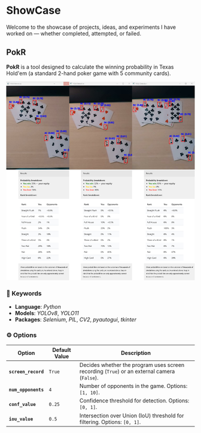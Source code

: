 
# ShowCase
Welcome to the showcase of projects, ideas, and experiments I have worked on — whether completed, attempted, or failed.

## PokR
**PokR** is a tool designed to calculate the winning probability in Texas Hold'em (a standard 2-hand poker game with 5 community cards).

<p align="center">
  <img src="INIT_GITHUB\PokR\Image_real_combined.png" title="Poker Card Detection" alt="Poker Card Detection" width="900" />
</p>

### 🔑 Keywords
- **Language**: *Python*  
- **Models**: *YOLOv8*, *YOLO11*  
- **Packages**: *Selenium*, *PIL*, *CV2*, *pyautogui*, *tkinter*

### ⚙️ Options
| **Option**          | **Default Value** | **Description**                                                                                  |
|----------------------|-------------------|--------------------------------------------------------------------------------------------------|
| **`screen_record`** | `True`            | Decides whether the program uses screen recording (`True`) or an external camera (`False`).     |
| **`num_opponents`** | `4`               | Number of opponents in the game. Options: `[1, 10]`.                                            |
| **`conf_value`**    | `0.25`            | Confidence threshold for detection. Options: `[0, 1]`.                                          |
| **`iou_value`**     | `0.5`             | Intersection over Union (IoU) threshold for filtering. Options: `[0, 1]`.                       |
